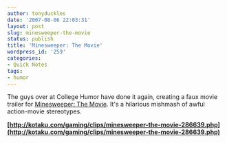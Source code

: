```yaml
---
author: tonyduckles
date: '2007-08-06 22:03:31'
layout: post
slug: minesweeper-the-movie
status: publish
title: 'Minesweeper: The Movie'
wordpress_id: '259'
categories:
- Quick Notes
tags:
- humor
---
```


The guys over at College Humor have done it again, creating a faux movie
trailer for
[Minesweeper: The Movie](http://kotaku.com/gaming/clips/minesweeper-the-movie-286639.php).
It's a hilarious mishmash of awful action-movie stereotypes.


**[http://kotaku.com/gaming/clips/minesweeper-the-movie-286639.php](http://kotaku.com/gaming/clips/minesweeper-the-movie-286639.php)**

